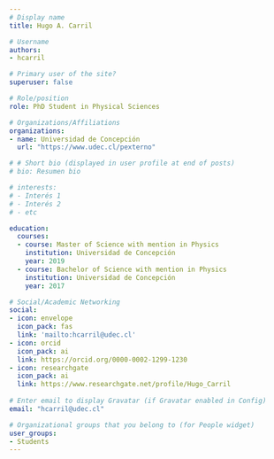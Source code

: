 ```yaml
---
# Display name
title: Hugo A. Carril

# Username
authors:
- hcarril

# Primary user of the site?
superuser: false

# Role/position
role: PhD Student in Physical Sciences

# Organizations/Affiliations
organizations:
- name: Universidad de Concepción
  url: "https://www.udec.cl/pexterno"

# # Short bio (displayed in user profile at end of posts)
# bio: Resumen bio

# interests:
# - Interés 1
# - Interés 2
# - etc

education:
  courses:
  - course: Master of Science with mention in Physics
    institution: Universidad de Concepción
    year: 2019
  - course: Bachelor of Science with mention in Physics
    institution: Universidad de Concepción
    year: 2017

# Social/Academic Networking
social:
- icon: envelope
  icon_pack: fas
  link: 'mailto:hcarril@udec.cl'
- icon: orcid
  icon_pack: ai
  link: https://orcid.org/0000-0002-1299-1230
- icon: researchgate
  icon_pack: ai
  link: https://www.researchgate.net/profile/Hugo_Carril
  
# Enter email to display Gravatar (if Gravatar enabled in Config)
email: "hcarril@udec.cl"

# Organizational groups that you belong to (for People widget)
user_groups:
- Students
---
```

